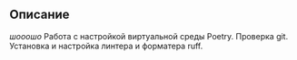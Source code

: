 ## Описание
*шооошо*
Работа с настройкой виртуальной среды Poetry. Проверка git. Установка и настройка линтера и форматера ruff.
